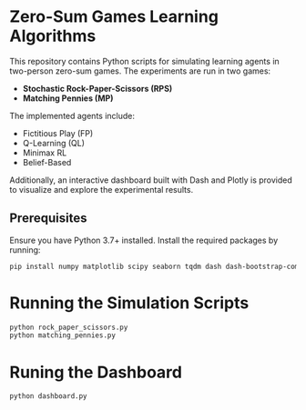 # Zero-Sum Games Learning Algorithms

This repository contains Python scripts for simulating learning agents in two-person zero-sum games. The experiments are run in two games:
- **Stochastic Rock-Paper-Scissors (RPS)**
- **Matching Pennies (MP)**

The implemented agents include:
- Fictitious Play (FP)
- Q-Learning (QL)
- Minimax RL
- Belief-Based

Additionally, an interactive dashboard built with Dash and Plotly is provided to visualize and explore the experimental results.

## Prerequisites

Ensure you have Python 3.7+ installed. Install the required packages by running:

```bash
pip install numpy matplotlib scipy seaborn tqdm dash dash-bootstrap-components plotly pandas
```

# Running the Simulation Scripts

```bash
python rock_paper_scissors.py
python matching_pennies.py
```

# Runing the Dashboard

```bash
python dashboard.py
```